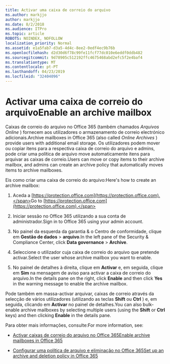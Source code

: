 ```yaml
---
title: Activar uma caixa de correio do arquivo
ms.author: markjjo
author: markjjo
ms.date: 8/2/2018
ms.audience: ITPro
ms.topic: article
ROBOTS: NOINDEX, NOFOLLOW
localization_priority: Normal
ms.assetid: e1a5fab7-d3a5-4d4c-8ee2-0edf4ec9b76b
ms.openlocfilehash: d2d30d6f78c99fe11fcf77dc010e6eddf0ddb482
ms.sourcegitcommit: 9d78905c512192ffc4675468abd2efc5f2e4baf4
ms.translationtype: MT
ms.contentlocale: pt-PT
ms.lasthandoff: 04/23/2019
ms.locfileid: "32404096"
---
```

# <a name="enable-an-archive-mailbox"></a><span data-ttu-id="92999-102">Activar uma caixa de correio do arquivo</span><span class="sxs-lookup"><span data-stu-id="92999-102">Enable an archive mailbox</span></span>

<span data-ttu-id="92999-103">Caixas de correio do arquivo no Office 365 (também chamados *Arquivos Online* ) fornecem aos utilizadores o armazenamento de correio electrónico adicionais.</span><span class="sxs-lookup"><span data-stu-id="92999-103">Archive mailboxes in Office 365 (also called  *Online Archives*  ) provide users with additional email storage.</span></span> <span data-ttu-id="92999-104">Os utilizadores podem mover ou copiar itens para a respectiva caixa de correio do arquivo e admins, pode criar uma política de arquivo move automaticamente itens para arquivar as caixas de correio.</span><span class="sxs-lookup"><span data-stu-id="92999-104">Users can move or copy items to their archive mailbox, and admins can create an archive policy that automatically moves items to archive mailboxes.</span></span> 
  
<span data-ttu-id="92999-105">Eis como criar uma caixa de correio do arquivo:</span><span class="sxs-lookup"><span data-stu-id="92999-105">Here's how to create an archive mailbox:</span></span>
  
1. <span data-ttu-id="92999-106">Aceda a [https://protection.office.com](https://protection.office.com).</span><span class="sxs-lookup"><span data-stu-id="92999-106">Go to [https://protection.office.com](https://protection.office.com).</span></span>
    
2. <span data-ttu-id="92999-107">Iniciar sessão no Office 365 utilizando a sua conta de administrador.</span><span class="sxs-lookup"><span data-stu-id="92999-107">Sign in to Office 365 using your admin account.</span></span>
    
3. <span data-ttu-id="92999-108">No painel da esquerda da garantia &amp; o Centro de conformidade, clique em **Gestão de dados** \> **arquivo**.</span><span class="sxs-lookup"><span data-stu-id="92999-108">In the left pane of the Security &amp; Compliance Center, click **Data governance** \> **Archive**.</span></span>
    
4. <span data-ttu-id="92999-109">Seleccione o utilizador cuja caixa de correio do arquivo que pretende activar.</span><span class="sxs-lookup"><span data-stu-id="92999-109">Select the user whose archive mailbox you want to enable.</span></span>
    
5. <span data-ttu-id="92999-110">No painel de detalhes à direita, clique em **Activar** e, em seguida, clique em **Sim** na mensagem de aviso para activar a caixa de correio do arquivo.</span><span class="sxs-lookup"><span data-stu-id="92999-110">In the details pane on the right, click **Enable** and then click **Yes** in the warning message to enable the archive mailbox.</span></span> 
    
<span data-ttu-id="92999-111">Pode também em massa-activar arquivar, caixas de correio através da selecção de vários utilizadores (utilizando as teclas **Shift** ou **Ctrl** ) e, em seguida, clicando em **Activar** no painel de detalhes.</span><span class="sxs-lookup"><span data-stu-id="92999-111">You can also bulk-enable archive mailboxes by selecting multiple users (using the **Shift** or **Ctrl** keys) and then clicking **Enable** in the details pane.</span></span> 
  
<span data-ttu-id="92999-112">Para obter mais informações, consulte:</span><span class="sxs-lookup"><span data-stu-id="92999-112">For more information, see:</span></span>
  
- [<span data-ttu-id="92999-113">Activar caixas de correio do arquivo no Office 365</span><span class="sxs-lookup"><span data-stu-id="92999-113">Enable archive mailboxes in Office 365</span></span>](https://support.office.com/article/enable-archive-mailboxes-in-the-office-365-security-compliance-center-268a109e-7843-405b-bb3d-b9393b2342ce)
    
- [<span data-ttu-id="92999-114">Configurar uma política de arquivo e eliminação no Office 365</span><span class="sxs-lookup"><span data-stu-id="92999-114">Set up an archive and deletion policy in Office 365</span></span>](https://support.office.com/article/Set-up-an-archive-and-deletion-policy-for-mailboxes-in-your-Office-365-organization-ec3587e4-7b4a-40fb-8fb8-8aa05aeae2ce)
    


